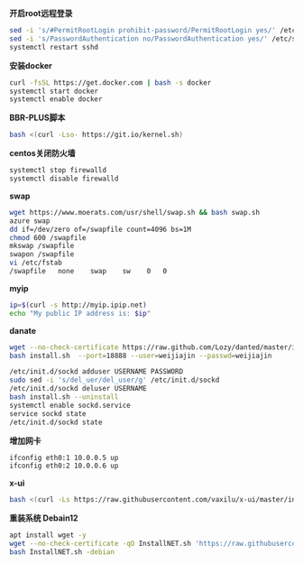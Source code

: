 **开启root远程登录**

```bash
sed -i 's/#PermitRootLogin prohibit-password/PermitRootLogin yes/' /etc/ssh/sshd_config
sed -i 's/PasswordAuthentication no/PasswordAuthentication yes/' /etc/ssh/sshd_config
systemctl restart sshd
```

**安装docker**
```bash
curl -fsSL https://get.docker.com | bash -s docker
systemctl start docker
systemctl enable docker
```

**BBR-PLUS脚本**
```bash
bash <(curl -Lso- https://git.io/kernel.sh)
```

**centos关闭防火墙**
```bash
systemctl stop firewalld
systemctl disable firewalld
```

**swap**
```bash
wget https://www.moerats.com/usr/shell/swap.sh && bash swap.sh
azure swap
dd if=/dev/zero of=/swapfile count=4096 bs=1M
chmod 600 /swapfile
mkswap /swapfile
swapon /swapfile
vi /etc/fstab
/swapfile   none    swap    sw    0   0
```

**myip**
```bash
ip=$(curl -s http://myip.ipip.net)
echo "My public IP address is: $ip"
```

**danate**
```bash
wget --no-check-certificate https://raw.github.com/Lozy/danted/master/install.sh -O install.sh
bash install.sh  --port=18888 --user=weijiajin --passwd=weijiajin

/etc/init.d/sockd adduser USERNAME PASSWORD
sudo sed -i 's/del_uer/del_user/g' /etc/init.d/sockd
/etc/init.d/sockd deluser USERNAME
bash install.sh --uninstall
systemctl enable sockd.service
service sockd state
/etc/init.d/sockd state
```

**增加网卡**
```bash
ifconfig eth0:1 10.0.0.5 up
ifconfig eth0:2 10.0.0.6 up
```

**x-ui**
```bash
bash <(curl -Ls https://raw.githubusercontent.com/vaxilu/x-ui/master/install.sh)
```
**重装系统 Debain12**
```bash
apt install wget -y
wget --no-check-certificate -qO InstallNET.sh 'https://raw.githubusercontent.com/leitbogioro/Tools/master/Linux_reinstall/InstallNET.sh' && chmod a+x InstallNET.sh
bash InstallNET.sh -debian
```


